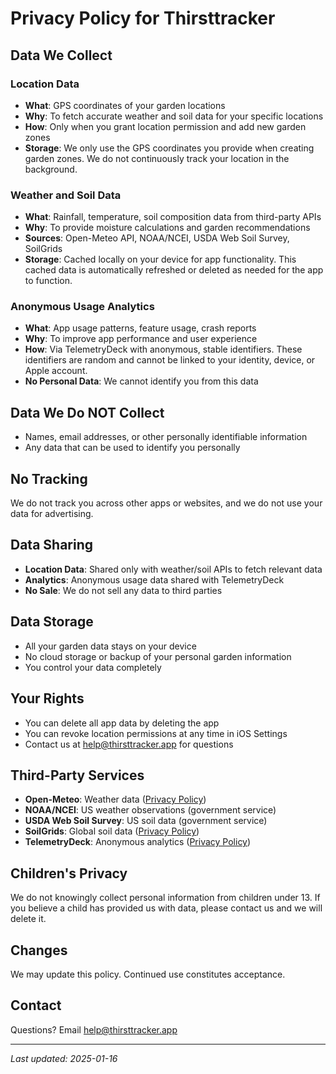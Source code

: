 # Privacy Policy for Thirsttracker

## Data We Collect

### Location Data
- **What**: GPS coordinates of your garden locations
- **Why**: To fetch accurate weather and soil data for your specific locations
- **How**: Only when you grant location permission and add new garden zones
- **Storage**: We only use the GPS coordinates you provide when creating garden zones. We do not continuously track your location in the background.

### Weather and Soil Data
- **What**: Rainfall, temperature, soil composition data from third-party APIs
- **Why**: To provide moisture calculations and garden recommendations
- **Sources**: Open-Meteo API, NOAA/NCEI, USDA Web Soil Survey, SoilGrids
- **Storage**: Cached locally on your device for app functionality. This cached data is automatically refreshed or deleted as needed for the app to function.

### Anonymous Usage Analytics
- **What**: App usage patterns, feature usage, crash reports
- **Why**: To improve app performance and user experience
- **How**: Via TelemetryDeck with anonymous, stable identifiers. These identifiers are random and cannot be linked to your identity, device, or Apple account.
- **No Personal Data**: We cannot identify you from this data

## Data We Do NOT Collect
- Names, email addresses, or other personally identifiable information
- Any data that can be used to identify you personally

## No Tracking
We do not track you across other apps or websites, and we do not use your data for advertising.

## Data Sharing
- **Location Data**: Shared only with weather/soil APIs to fetch relevant data
- **Analytics**: Anonymous usage data shared with TelemetryDeck
- **No Sale**: We do not sell any data to third parties

## Data Storage
- All your garden data stays on your device
- No cloud storage or backup of your personal garden information
- You control your data completely

## Your Rights
- You can delete all app data by deleting the app
- You can revoke location permissions at any time in iOS Settings
- Contact us at help@thirsttracker.app for questions

## Third-Party Services
- **Open-Meteo**: Weather data ([Privacy Policy](https://open-meteo.com/en/privacy-policy))
- **NOAA/NCEI**: US weather observations (government service)
- **USDA Web Soil Survey**: US soil data (government service)
- **SoilGrids**: Global soil data ([Privacy Policy](https://www.isric.org/privacy-policy))
- **TelemetryDeck**: Anonymous analytics ([Privacy Policy](https://telemetrydeck.com/privacy))

## Children's Privacy
We do not knowingly collect personal information from children under 13. If you believe a child has provided us with data, please contact us and we will delete it.

## Changes
We may update this policy. Continued use constitutes acceptance.

## Contact
Questions? Email help@thirsttracker.app

---

*Last updated: 2025-01-16*